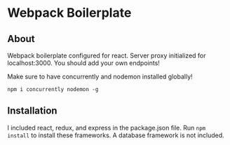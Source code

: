 # Webpack Boilerplate

## About
Webpack boilerplate configured for react. Server proxy initialized for localhost:3000. You should add your own endpoints! 

Make sure to have concurrently and nodemon installed globally!

```
npm i concurrently nodemon -g
```

## Installation
I included react, redux, and express in the package.json file. Run `npm install` to install these frameworks. A database framework is not included. 

